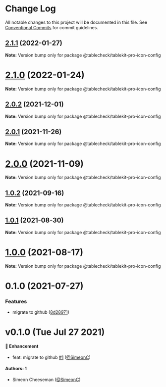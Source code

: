 # Change Log

All notable changes to this project will be documented in this file.
See [Conventional Commits](https://conventionalcommits.org) for commit guidelines.

## [2.1.1](https://github.com/tablecheck/tablekit/compare/@tablecheck/tablekit-pro-icon-config@2.1.0...@tablecheck/tablekit-pro-icon-config@2.1.1) (2022-01-27)

**Note:** Version bump only for package @tablecheck/tablekit-pro-icon-config





# [2.1.0](https://github.com/tablecheck/tablekit/compare/@tablecheck/tablekit-pro-icon-config@2.0.2...@tablecheck/tablekit-pro-icon-config@2.1.0) (2022-01-24)

**Note:** Version bump only for package @tablecheck/tablekit-pro-icon-config





## [2.0.2](https://github.com/tablecheck/tablekit/compare/@tablecheck/tablekit-pro-icon-config@2.0.1...@tablecheck/tablekit-pro-icon-config@2.0.2) (2021-12-01)

**Note:** Version bump only for package @tablecheck/tablekit-pro-icon-config





## [2.0.1](https://github.com/tablecheck/tablekit/compare/@tablecheck/tablekit-pro-icon-config@2.0.0...@tablecheck/tablekit-pro-icon-config@2.0.1) (2021-11-26)

**Note:** Version bump only for package @tablecheck/tablekit-pro-icon-config





# [2.0.0](https://github.com/tablecheck/tablekit/compare/@tablecheck/tablekit-pro-icon-config@1.0.2...@tablecheck/tablekit-pro-icon-config@2.0.0) (2021-11-09)

**Note:** Version bump only for package @tablecheck/tablekit-pro-icon-config





## [1.0.2](https://github.com/tablecheck/tablekit/compare/@tablecheck/tablekit-pro-icon-config@1.0.1...@tablecheck/tablekit-pro-icon-config@1.0.2) (2021-09-16)

**Note:** Version bump only for package @tablecheck/tablekit-pro-icon-config





## [1.0.1](https://github.com/tablecheck/tablekit/compare/@tablecheck/tablekit-pro-icon-config@1.0.0...@tablecheck/tablekit-pro-icon-config@1.0.1) (2021-08-30)

**Note:** Version bump only for package @tablecheck/tablekit-pro-icon-config





# [1.0.0](https://github.com/tablecheck/tablekit/compare/@tablecheck/tablekit-pro-icon-config@0.1.0...@tablecheck/tablekit-pro-icon-config@1.0.0) (2021-08-17)

**Note:** Version bump only for package @tablecheck/tablekit-pro-icon-config





# 0.1.0 (2021-07-27)


### Features

* migrate to github ([8d28971](https://github.com/tablecheck/tablekit/commit/8d28971175010fcb2a3cd9c48a749e7af1bdc9f9))





# v0.1.0 (Tue Jul 27 2021)

#### 🚀 Enhancement

- feat: migrate to github [#1](https://github.com/tablecheck/tablekit/pull/1) ([@SimeonC](https://github.com/SimeonC))

#### Authors: 1

- Simeon Cheeseman ([@SimeonC](https://github.com/SimeonC))
